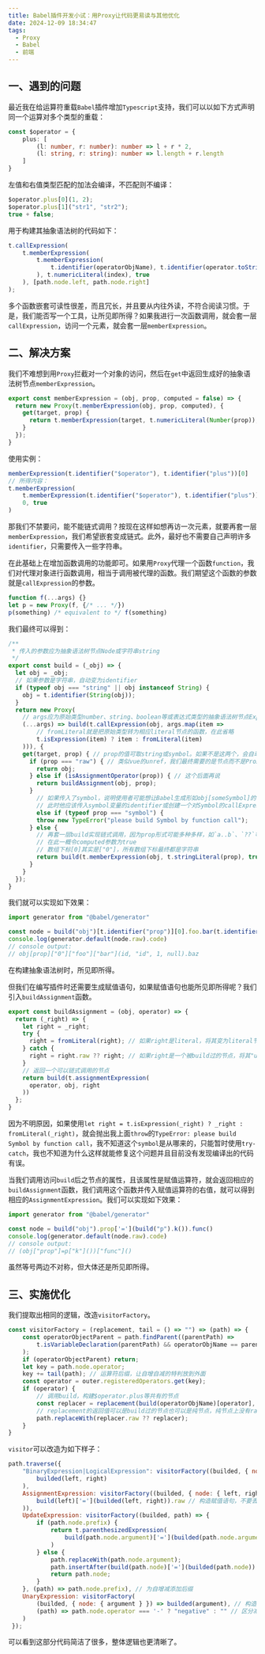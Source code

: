 ```yaml
---
title: Babel插件开发小试：用Proxy让代码更易读与其他优化
date: 2024-12-09 18:34:47
tags:
  - Proxy
  - Babel	
  - 前端
---
```


## 一、遇到的问题

最近我在给运算符重载`Babel`插件增加`Typescript`支持，我们可以以如下方式声明同一个运算对多个类型的重载：

```typescript
const $operator = {
    plus: [
        (l: number, r: number): number => l + r * 2,
        (l: string, r: string): number => l.length + r.length
    ]
}
```

左值和右值类型匹配的加法会编译，不匹配则不编译：

```js
$operator.plus[0](1, 2);
$operator.plus[1]("str1", "str2");
true + false;
```

用于构建其抽象语法树的代码如下：

```js
t.callExpression(
	t.memberExpression(
		t.memberExpression(
			t.identifier(operatorObjName), t.identifier(operator.toString())
		), t.numericLiteral(index), true
	), [path.node.left, path.node.right]
);
```

多个函数嵌套可读性很差，而且冗长，并且要从内往外读，不符合阅读习惯。于是，我们能否写一个工具，让所见即所得？如果我进行一次函数调用，就会套一层`callExpression`，访问一个元素，就会套一层`memberExpression`。

## 二、解决方案

我们不难想到用`Proxy`拦截对一个对象的访问，然后在`get`中返回生成好的抽象语法树节点`memberExpression`。

```js
export const memberExpression = (obj, prop, computed = false) => {
  return new Proxy(t.memberExpression(obj, prop, computed), {
    get(target, prop) {
      return t.memberExpression(target, t.numericLiteral(Number(prop)), true)
    }
  });
}
```

使用实例：

```js
memberExpression(t.identifier("$operator"), t.identifier("plus"))[0]
// 所得内容：
t.memberExpression(
	t.memberExpression(t.identifier("$operator"), t.identifier("plus")),
    0, true
)
```

那我们不禁要问，能不能链式调用？按现在这样如想再访一次元素，就要再套一层`memberExpression`，我们希望嵌套变成链式。此外，最好也不需要自己声明许多`identifier`，只需要传入一些字符串。

在此基础上在增加函数调用的功能即可。如果用`Proxy`代理一个函数`function`，我们对代理对象进行函数调用，相当于调用被代理的函数。我们期望这个函数的参数就是`callExpression`的参数。

```js
function f(...args) {}
let p = new Proxy(f, {/* ... */})
p(something) /* equivalent to */ f(something)
```

我们最终可以得到：

```js
/** 
 * 传入的参数应为抽象语法树节点Node或字符串string
 */
export const build = (_obj) => {
  let obj = _obj;
  // 如果参数是字符串，自动变为identifier
  if (typeof obj === "string" || obj instanceof String) {
    obj = t.identifier(String(obj));
  }
  return new Proxy(
    // args应为原始类型number、string、boolean等或表达式类型的抽象语法树节点Expression
  	(...args) => build(t.callExpression(obj, args.map(item =>
        // fromLiteral就是把原始类型转为相应literal节点的函数，在此省略
    	t.isExpression(item) ? item : fromLiteral(item) 
  	))), {
    get(target, prop) { // prop的值可取string或symbol。如果不是这两个，会自动toString()
      if (prop === "raw") { // 类似vue的unref，我们最终需要的是节点而不是Proxy
        return obj;
      } else if (isAssignmentOperator(prop)) { // 这个后面再说
        return buildAssignment(obj, prop);
      }
        // 如果传入了symbol，说明使用者可能想让Babel生成形如obj[someSymbol]的代码
        // 此时他应该传入symbol变量的identifier或创建一个对Symbol的callExpression
        else if (typeof prop === "symbol") { 
        throw new TypeError("please build Symbol by function call");
      } else {
        // 再套一层build实现链式调用，因为prop形式可能多种多样，如`a..b`、`??`等
        // 在此一概令computed参数为true
        // 数组下标[0]其实是["0"]，所有数组下标最终都是字符串
        return build(t.memberExpression(obj, t.stringLiteral(prop), true));
      }
    }
  });
}
```

我们就可以实现如下效果：

```js
import generator from "@babel/generator"

const node = build("obj")[t.identifier("prop")][0].foo.bar(t.identifier("id"), "id", 1, null).baz
console.log(generator.default(node.raw).code)
// console output:
// obj[prop]["0"]["foo"]["bar"](id, "id", 1, null).baz
```

在构建抽象语法树时，所见即所得。

但我们在编写插件时还需要生成赋值语句，如果赋值语句也能所见即所得呢？我们引入`buildAssignment`函数。

```js
export const buildAssignment = (obj, operator) => {
  return (_right) => {
    let right = _right;
    try {
      right = fromLiteral(right); // 如果right是literal，将其变为literal节点
    } catch {
      right = right.raw ?? right; // 如果right是一个被build过的节点，将其"unref"
    }
    // 返回一个可以链式调用的节点
    return build(t.assignmentExpression(
      operator, obj, right
    ))
  };
}
```

因为不明原因，如果使用`let right = t.isExpression(_right) ? _right : fromLiteral(_right)`，就会抛出我上面`throw`的`TypeError: please build Symbol by function call`，我不知道这个`symbol`是从哪来的，只能暂时使用`try-catch`，我也不知道为什么这样就能修复这个问题并且目前没有发现编译出的代码有误。

当我们调用访问`build`后之节点的属性，且该属性是赋值运算符，就会返回相应的`buildAssignment`函数，我们调用这个函数并传入赋值运算符的右值，就可以得到相应的`AssignmentExpression`。我们可以实现如下效果：

```js
import generator from "@babel/generator"

const node = build("obj").prop['='](build("p").k()).func()
console.log(generator.default(node.raw).code)
// console output:
// (obj["prop"]=p["k"]())["func"]()
```

虽然等号两边不对称，但大体还是所见即所得。

## 三、实施优化

我们提取出相同的逻辑，改造`visitorFactory`。

```js
const visitorFactory = (replacement, tail = () => "") => (path) => {
	const operatorObjectParent = path.findParent((parentPath) =>
		t.isVariableDeclaration(parentPath) && operatorObjName == parentPath.node.declarations?.[0].id.name
	);
	if (operatorObjectParent) return;
	let key = path.node.operator;
	key += tail(path); // 运算符后缀，让自增自减的特判放到外面
	const operator = outer.registeredOperators.get(key);
	if (operator) {
        // 调用build，构建$operator.plus等共有的节点
		const replacer = replacement(build(operatorObjName)[operator], path);
        // replacement的返回值可以是build过的节点也可以是纯节点，纯节点上没有raw属性，因此可以空值合并
		path.replaceWith(replacer.raw ?? replacer);
	}
}
```

`visitor`可以改造为如下样子：

```js
path.traverse({
	"BinaryExpression|LogicalExpression": visitorFactory((builded, { node: { left, right } }) =>
		builded(left, right)
	),
	AssignmentExpression: visitorFactory((builded, { node: { left, right } }) => t.parenthesizedExpression(
		build(left)['='](builded(left, right)).raw // 构造赋值语句，不要丢掉.raw
	)),
	UpdateExpression: visitorFactory((builded, path) => {
		if (path.node.prefix) {
			return t.parenthesizedExpression(
 				build(path.node.argument)['='](builded(path.node.argument)).raw
			)
		} else {
			path.replaceWith(path.node.argument);
			path.insertAfter(build(path.node)['='](builded(path.node)).raw);
            return path.node;
		}
	}, (path) => path.node.prefix), // 为自增减添加后缀
	UnaryExpression: visitorFactory(
		(builded, { node: { argument } }) => builded(argument), // 构造callExpression，传入argument做参数
		(path) => path.node.operator === '-' ? "negative" : "" // 区分减法与负号
	)
 });
```

可以看到这部分代码简洁了很多，整体逻辑也更清晰了。
